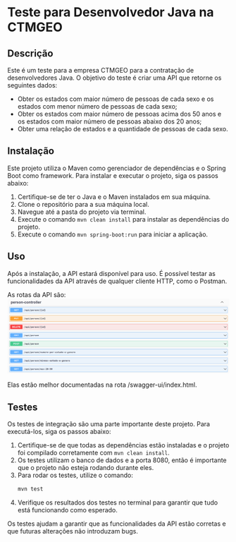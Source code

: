 # Teste para Desenvolvedor Java na CTMGEO

## Descrição

Este é um teste para a empresa CTMGEO para a contratação de desenvolvedores Java. O objetivo do teste é criar uma API que retorne os seguintes dados:

- Obter os estados com maior número de pessoas de cada sexo e os estados com menor número de pessoas de cada sexo;
- Obter os estados com maior número de pessoas acima dos 50 anos e os estados com maior número de pessoas abaixo dos 20 anos;
- Obter uma relação de estados e a quantidade de pessoas de cada sexo.

## Instalação

Este projeto utiliza o Maven como gerenciador de dependências e o Spring Boot como framework. Para instalar e executar o projeto, siga os passos abaixo:

1. Certifique-se de ter o Java e o Maven instalados em sua máquina.
2. Clone o repositório para a sua máquina local.
3. Navegue até a pasta do projeto via terminal.
4. Execute o comando `mvn clean install` para instalar as dependências do projeto.
5. Execute o comando `mvn spring-boot:run` para iniciar a aplicação.

## Uso

Após a instalação, a API estará disponível para uso. É possível testar as funcionalidades da API através de qualquer cliente HTTP, como o Postman.

As rotas da API são:
![alt text](image.png)

Elas estão melhor documentadas na rota /swagger-ui/index.html.

## Testes

Os testes de integração são uma parte importante deste projeto. Para executá-los, siga os passos abaixo:

1. Certifique-se de que todas as dependências estão instaladas e o projeto foi compilado corretamente com `mvn clean install`.
2. Os testes utilizam o banco de dados e a porta 8080, então é importante que o projeto não esteja rodando durante eles.
3. Para rodar os testes, utilize o comando:
   ```sh
   mvn test
   ```
4. Verifique os resultados dos testes no terminal para garantir que tudo está funcionando como esperado.

Os testes ajudam a garantir que as funcionalidades da API estão corretas e que futuras alterações não introduzam bugs.